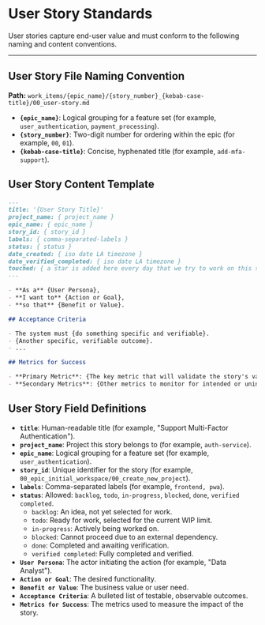 # User Story Standards

User stories capture end-user value and must conform to the following naming and content conventions.

---

## User Story File Naming Convention

**Path:** `work_items/{epic_name}/{story_number}_{kebab-case-title}/00_user-story.md`

- **`{epic_name}`**: Logical grouping for a feature set (for example, `user_authentication`, `payment_processing`).
- **`{story_number}`**: Two-digit number for ordering within the epic (for example, `00`, `01`).
- **`{kebab-case-title}`**: Concise, hyphenated title (for example, `add-mfa-support`).

## User Story Content Template

```markdown
---
title: '{User Story Title}'
project_name: { project_name }
epic_name: { epic_name }
story_id: { story_id }
labels: { comma-separated-labels }
status: { status }
date_created: { iso date LA timezone }
date_verified_completed: { iso date LA timezone }
touched: { a star is added here every day that we try to work on this story }
---

- **As a** {User Persona},
- **I want to** {Action or Goal},
- **so that** {Benefit or Value}.

## Acceptance Criteria

- The system must {do something specific and verifiable}.
- {Another specific, verifiable outcome}.
- ...

## Metrics for Success

- **Primary Metric**: {The key metric that will validate the story's value} (for example, "5% decrease in Change Failure Rate").
- **Secondary Metrics**: {Other metrics to monitor for intended or unintended consequences}.
```

## User Story Field Definitions

- **`title`**: Human-readable title (for example, "Support Multi-Factor Authentication").
- **`project_name`**: Project this story belongs to (for example, `auth-service`).
- **`epic_name`**: Logical grouping for a feature set (for example, `user_authentication`).
- **`story_id`**: Unique identifier for the story (for example, `00_epic_initial_workspace/00_create_new_project`).
- **`labels`**: Comma-separated labels (for example, `frontend, pwa`).
- **`status`**: Allowed: `backlog`, `todo`, `in-progress`, `blocked`, `done`, `verified completed`.
  - `backlog`: An idea, not yet selected for work.
  - `todo`: Ready for work, selected for the current WIP limit.
  - `in-progress`: Actively being worked on.
  - `blocked`: Cannot proceed due to an external dependency.
  - `done`: Completed and awaiting verification.
  - `verified completed`: Fully completed and verified.
- **`User Persona`**: The actor initiating the action (for example, "Data Analyst").
- **`Action or Goal`**: The desired functionality.
- **`Benefit or Value`**: The business value or user need.
- **`Acceptance Criteria`**: A bulleted list of testable, observable outcomes.
- **`Metrics for Success`**: The metrics used to measure the impact of the story.
